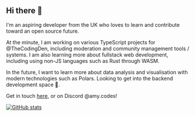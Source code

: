 ## Hi there 👋

I'm an aspiring developer from the UK who loves to learn and contribute toward an open source future.

At the minute, I am working on various TypeScript projects for @TheCodingDen, including moderation and community management tools / systems.
I am also learning more about fullstack web development, including using non-JS languages such as Rust through WASM.

In the future, I want to learn more about data analysis and visualisation with modern technologies such as Polars.
Looking to get into the backend development space 👀.

Get in touch [here](mailto:contact@amyerskine.me), or on Discord @amy.codes!

[![GitHub stats](https://github-readme-stats.vercel.app/api?username=nullishamy&theme=onedark)](https://github.com/anuraghazra/github-readme-stats)
